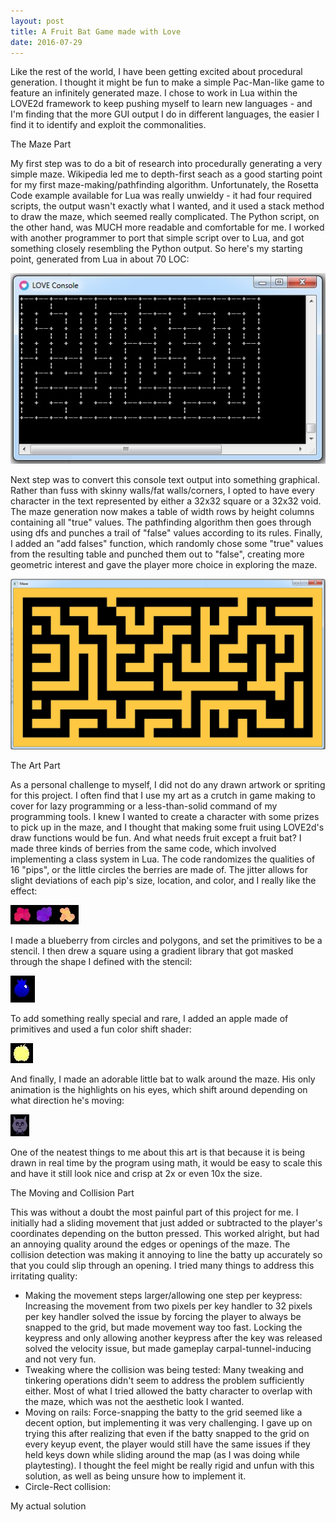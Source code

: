 ```yaml
---
layout: post
title: A Fruit Bat Game made with Love
date: 2016-07-29
---
```


Like the rest of the world, I have been getting excited about procedural generation. I thought it might be fun to make a simple Pac-Man-like game to feature an infinitely generated maze. I chose to work in Lua within the LOVE2d framework to keep pushing myself to learn new languages - and I'm finding that the more GUI output I do in different languages, the easier I find it to identify and exploit the commonalities.

The Maze Part

My first step was to do a bit of research into procedurally generating a very simple maze. Wikipedia led me to depth-first seach as a good starting point for my first maze-making/pathfinding algorithm. Unfortunately, the Rosetta Code example available for Lua was really unwieldy - it had four required scripts, the output wasn't exactly what I wanted, and it used a stack method to draw the maze, which seemed really complicated. The Python script, on the other hand, was MUCH more readable and comfortable for me. I worked with another programmer to port that simple script over to Lua, and got something closely resembling the Python output. So here's my starting point, generated from Lua in about 70 LOC:

![Starting Point - a console text output maze](/img/starting_maze_output.jpg) 

Next step was to convert this console text output into something graphical. Rather than fuss with skinny walls/fat walls/corners, I opted to have every character in the text represented by either a 32x32 square or a 32x32 void. The maze generation now makes a table of width rows by height columns containing all "true" values. The pathfinding algorithm then goes through using dfs and punches a trail of "false" values according to its rules. Finally, I added an "add falses" function, which randomly chose some "true" values from the resulting table and punched them out to "false", creating more geometric interest and gave the player more choice in exploring the maze.

![Graphical maze output](/img/yellow_graphical_maze_output.jpg) 

The Art Part

As a personal challenge to myself, I did not do any drawn artwork or spriting for this project. I often find that I use my art as a crutch in game making to cover for lazy programming or a less-than-solid command of my programming tools. I knew I wanted to create a character with some prizes to pick up in the maze, and I thought that making some fruit using LOVE2d's draw functions would be fun. And what needs fruit except a fruit bat?
I made three kinds of berries from the same code, which involved implementing a class system in Lua. The code randomizes the qualities of 16 "pips", or the little circles the berries are made of. The jitter allows for slight deviations of each pip's size, location, and color, and I really like the effect:

![Procedural berries](/img/berries.jpg)

I made a blueberry from circles and polygons, and set the primitives to be a stencil. I then drew a square using a gradient library that got masked through the shape I defined with the stencil:

![Blueberry](/img/blueberry.jpg)

To add something really special and rare, I added an apple made of primitives and used a fun color shift shader:

![Magical Colorshifting Apple](/img/magic_apple.gif)

And finally, I made an adorable little bat to walk around the maze. His only animation is the highlights on his eyes, which shift around depending on what direction he's moving:

![Batty](/img/batty.jpg)

One of the neatest things to me about this art is that because it is being drawn in real time by the program using math, it would be easy to scale this and have it still look nice and crisp at 2x or even 10x the size.

The Moving and Collision Part

This was without a doubt the most painful part of this project for me. I initially had a sliding movement that just added or subtracted to the player's coordinates depending on the button pressed. This worked alright, but had an annoying quality around the edges or openings of the maze. The collision detection was making it annoying to line the batty up accurately so that you could slip through an opening. I tried many things to address this irritating quality:
+ Making the movement steps larger/allowing one step per keypress: Increasing the movement from two pixels per key handler to 32 pixels per key handler solved the issue by forcing the player to always be snapped to the grid, but made movement way too fast. Locking the keypress and only allowing another keypress after the key was released solved the velocity issue, but made gameplay carpal-tunnel-inducing and not very fun.
+ Tweaking where the collision was being tested: Many tweaking and tinkering operations didn't seem to address the problem sufficiently either. Most of what I tried allowed the batty character to overlap with the maze, which was not the aesthetic look I wanted.
+ Moving on rails: Force-snapping the batty to the grid seemed like a decent option, but implementing it was very challenging. I gave up on trying this after realizing that even if the batty snapped to the grid on every keyup event, the player would still have the same issues if they held keys down while sliding around the map (as I was doing while playtesting). I thought the feel might be really rigid and unfun with this solution, as well as being unsure how to implement it.
+ Circle-Rect collision:

My actual solution

